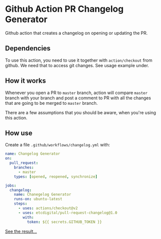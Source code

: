 # Github Action PR Changelog Generator

Github action that creates a changelog on opening or updating the PR.

## Dependencies

To use this action, you need to use it together with `action/checkout` from github.
We need that to access git changes. See usage example under.

## How it works

Whenever you open a PR to `master` branch, action will compare `master` branch with your branch and
post a comment to PR with all the changes that are going to be merged to `master` branch.

There are a few assumptions that you should be aware, when you're using this action.

## How use

Create a file `.github/workflows/changelog.yml` with:

```yml
name: Changelog Generator
on:
  pull_request:
    branches:
      - master
    types: [opened, reopened, synchronize]

jobs:
  changelog:
    name: Chanegelog Generator
    runs-on: ubuntu-latest
    steps:
      - uses: actions/checkout@v2
      - uses: etcdigital/pull-request-changelog@1.0
        with:
          token: ${{ secrets.GITHUB_TOKEN }}
```

[See the result...](https://github.com/etcdigital/pull-request-changelog/pull/1#issuecomment-625586295)
